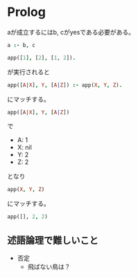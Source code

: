 # Prolog

aが成立するにはb, cがyesである必要がある。

```prolog
a :- b, c
```

```prolog
app([1], [2], [1, 2]).
```

が実行されると

```prolog
app([A|X], Y, [A|Z]) :- app(X, Y, Z).
```

にマッチする。

```prolog
app([A|X], Y, [A|Z])
```

で

- A: 1
- X: nil
- Y: 2
- Z: 2

となり

```prolog
app(X, Y, Z)
```

にマッチする。

```prolog
app([], 2, 2)
```

## 述語論理で難しいこと

- 否定
  - 飛ばない鳥は？
